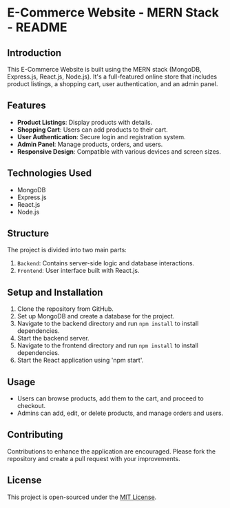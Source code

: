 
# E-Commerce Website - MERN Stack - README

## Introduction
This E-Commerce Website is built using the MERN stack (MongoDB, Express.js, React.js, Node.js). It's a full-featured online store that includes product listings, a shopping cart, user authentication, and an admin panel.

## Features
- **Product Listings**: Display products with details.
- **Shopping Cart**: Users can add products to their cart.
- **User Authentication**: Secure login and registration system.
- **Admin Panel**: Manage products, orders, and users.
- **Responsive Design**: Compatible with various devices and screen sizes.

## Technologies Used
- MongoDB
- Express.js
- React.js
- Node.js

## Structure
The project is divided into two main parts:
1. `Backend`: Contains server-side logic and database interactions.
2. `Frontend`: User interface built with React.js.

## Setup and Installation
1. Clone the repository from GitHub.
2. Set up MongoDB and create a database for the project.
3. Navigate to the backend directory and run `npm install` to install dependencies.
4. Start the backend server.
5. Navigate to the frontend directory and run `npm install` to install dependencies.
6. Start the React application using 'npm start'.

## Usage
- Users can browse products, add them to the cart, and proceed to checkout.
- Admins can add, edit, or delete products, and manage orders and users.

## Contributing
Contributions to enhance the application are encouraged. Please fork the repository and create a pull request with your improvements.

## License
This project is open-sourced under the [MIT License](LICENSE.md).
